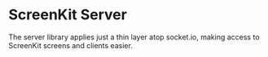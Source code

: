 ScreenKit Server
================

The server library applies just a thin layer atop socket.io, making access to ScreenKit screens and clients easier.